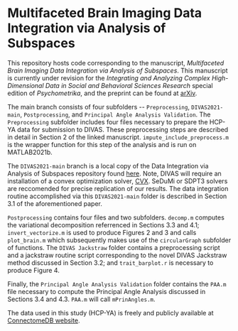 # Multifaceted Brain Imaging Data Integration via Analysis of Subspaces
This repository hosts code corresponding to the manuscript, *Multifaceted Brain Imaging Data Integration via Analysis of Subspaces*.  This manuscript is currently under revision for the *Integrating and Analyzing Complex High-Dimensional Data in Social and Behavioral Sciences Research* special edition of *Psychometrika*, and the preprint can be found at [arXiv](https://arxiv.org/abs/2408.16791).   

The main branch consists of four subfolders -- `Preprocessing`, `DIVAS2021-main`, `Postprocessing`, and `Principal Angle Analysis Validation`.  The `Preprocessing` subfolder includes four files necessary to prepare the HCP-YA data for submission to DIVAS.  These preprocessing steps are described in detail in Section 2 of the linked manuscript.  `impute_include_preprocess.m` is the wrapper function for this step of the analysis and is run on MATLAB2021b.  

The `DIVAS2021-main` branch is a local copy of the Data Integration via Analysis of Subspaces repository found [here](https://github.com/jbprothero/DIVAS2021).  Note, DIVAS will require an installation of a convex optimization solver, [CVX](http://cvxr.com/cvx/).  SeDuMi or SDPT3 solvers are reccomended for precise replication of our results.  The data integration routine accomplished via this `DIVAS2021-main` folder is described in Section 3.1 of the aforementioned paper.  

`Postprocessing` contains four files and two subfolders.  `decomp.m` computes the variational decomposition referrenced in Sections 3.3 and 4.1; `invert_vectorize.m` is used to produce Figures 2 and 3 and calls `plot_brain.m` which subsequently makes use of the `circularGraph` subfolder of functions.  The `DIVAS Jackstraw` folder contains a preprocessing script and a jackstraw routine script corresponding to the novel DIVAS Jackstraw method discussed in Section 3.2; and `trait_barplot.r` is necessary to produce Figure 4.  

Finally, the `Principal Angle Analysis Validation` folder contains the `PAA.m` file necessary to compute the Principal Angle Analysis discussed in Sections 3.4 and 4.3.  `PAA.m` will call `mPrinAngles.m`.  

The data used in this study (HCP-YA) is freely and publicly available at [ConnectomeDB website](https://www.humanconnectome.org/study/hcp-young-adult/data-releases). 
